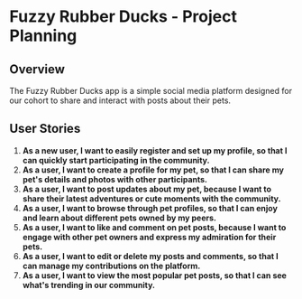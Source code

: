 
# Fuzzy Rubber Ducks - Project Planning

## Overview
The Fuzzy Rubber Ducks app is a simple social media platform designed for our cohort to share and interact with posts about their pets.

## User Stories

1. **As a new user, I want to easily register and set up my profile, so that I can quickly start participating in the community.**
2. **As a user, I want to create a profile for my pet, so that I can share my pet's details and photos with other participants.**
3. **As a user, I want to post updates about my pet, because I want to share their latest adventures or cute moments with the community.**
4. **As a user, I want to browse through pet profiles, so that I can enjoy and learn about different pets owned by my peers.**
5. **As a user, I want to like and comment on pet posts, because I want to engage with other pet owners and express my admiration for their pets.**
6. **As a user, I want to edit or delete my posts and comments, so that I can manage my contributions on the platform.**
7. **As a user, I want to view the most popular pet posts, so that I can see what's trending in our community.**
